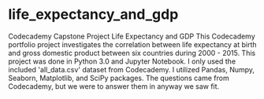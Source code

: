 # life_expectancy_and_gdp
Codecademy Capstone Project Life Expectancy and GDP
This Codecademy portfolio project investigates the correlation between life expectancy at birth and gross domestic product between six countries during 2000 - 2015. This project was done in Python 3.0 and Jupyter Notebook. I only used the included 'all_data.csv' dataset from Codecademy. I utilized Pandas, Numpy, Seaborn, Matplotlib, and SciPy packages. The questions came from Codecademy, but we were to answer them in anyway we saw fit.

